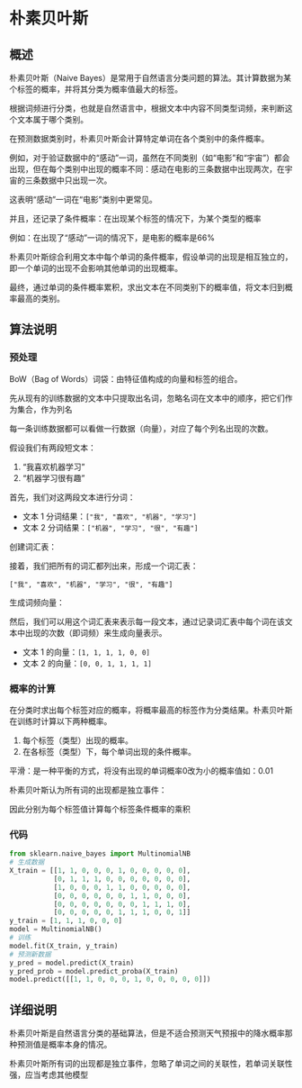 # 朴素贝叶斯

## 概述

朴素贝叶斯（Naive Bayes）是常用于自然语言分类问题的算法。其计算数据为某个标签的概率，并将其分类为概率值最大的标签。

根据词频进行分类，也就是自然语言中，根据文本中内容不同类型词频，来判断这个文本属于哪个类别。

在预测数据类别时，朴素贝叶斯会计算特定单词在各个类别中的条件概率。

例如，对于验证数据中的“感动”一词，虽然在不同类别（如“电影”和“宇宙”）都会出现，但在每个类别中出现的概率不同：感动在电影的三条数据中出现两次，在宇宙的三条数据中只出现一次。

这表明“感动”一词在“电影”类别中更常见。

并且，还记录了条件概率：在出现某个标签的情况下，为某个类型的概率

例如：在出现了“感动”一词的情况下，是电影的概率是66%

朴素贝叶斯综合利用文本中每个单词的条件概率，假设单词的出现是相互独立的，即一个单词的出现不会影响其他单词的出现概率。

最终，通过单词的条件概率累积，求出文本在不同类别下的概率值，将文本归到概率最高的类别。

## 算法说明

### 预处理

BoW（Bag of Words）词袋：由特征值构成的向量和标签的组合。

先从现有的训练数据的文本中只提取出名词，忽略名词在文本中的顺序，把它们作为集合，作为列名

每一条训练数据都可以看做一行数据（向量），对应了每个列名出现的次数。

假设我们有两段短文本：

1. “我喜欢机器学习”
2. “机器学习很有趣”

首先，我们对这两段文本进行分词：

- 文本 1 分词结果：`["我", "喜欢", "机器", "学习"]`
- 文本 2 分词结果：`["机器", "学习", "很", "有趣"]`

创建词汇表：

接着，我们把所有的词汇都列出来，形成一个词汇表：

```
["我", "喜欢", "机器", "学习", "很", "有趣"]
```

生成词频向量：

然后，我们可以用这个词汇表来表示每一段文本，通过记录词汇表中每个词在该文本中出现的次数（即词频）来生成向量表示。

- 文本 1 的向量：`[1, 1, 1, 1, 0, 0]`
- 文本 2 的向量：`[0, 0, 1, 1, 1, 1]`

### 概率的计算

在分类时求出每个标签对应的概率，将概率最高的标签作为分类结果。朴素贝叶斯在训练时计算以下两种概率。

1. 每个标签（类型）出现的概率。
2. 在各标签（类型）下，每个单词出现的条件概率。

平滑：是一种平衡的方式，将没有出现的单词概率0改为小的概率值如：0.01

朴素贝叶斯认为所有词的出现都是独立事件：

因此分别为每个标签值计算每个标签条件概率的乘积

### 代码

```python
from sklearn.naive_bayes import MultinomialNB
# 生成数据
X_train = [[1, 1, 0, 0, 0, 1, 0, 0, 0, 0, 0],
           [0, 1, 1, 1, 0, 0, 0, 0, 0, 0, 0],
           [1, 0, 0, 0, 1, 1, 0, 0, 0, 0, 0],
           [0, 0, 0, 0, 0, 0, 1, 1, 0, 0, 0],
           [0, 0, 0, 0, 0, 0, 0, 1, 1, 1, 0],
           [0, 0, 0, 0, 0, 1, 1, 1, 0, 0, 1]]
y_train = [1, 1, 1, 0, 0, 0]
model = MultinomialNB()
# 训练
model.fit(X_train, y_train)
# 预测新数据
y_pred = model.predict(X_train)
y_pred_prob = model.predict_proba(X_train)
model.predict([[1, 1, 0, 0, 0, 1, 0, 0, 0, 0, 0]])
```

## 详细说明

朴素贝叶斯是自然语言分类的基础算法，但是不适合预测天气预报中的降水概率那种预测值是概率本身的情况。

朴素贝叶斯所有词的出现都是独立事件，忽略了单词之间的关联性，若单词关联性强，应当考虑其他模型
